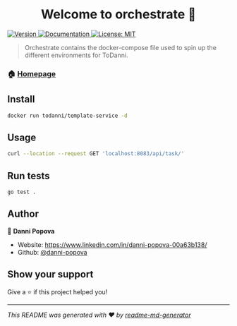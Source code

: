 <h1 align="center">Welcome to orchestrate 👋</h1>
<p>
  <a href="https://www.npmjs.com/package/orchestrate" target="_blank">
    <img alt="Version" src="https://img.shields.io/npm/v/orchestrate.svg">
  </a>
  <a href="https://documenter.getpostman.com/view/4194169/TWDRtLQV" target="_blank">
    <img alt="Documentation" src="https://img.shields.io/badge/documentation-yes-brightgreen.svg" />
  </a>
  <a href="#" target="_blank">
    <img alt="License: MIT" src="https://img.shields.io/badge/License-MIT-yellow.svg" />
  </a>
</p>

> Orchestrate contains the docker-compose file used to spin up the different environments for ToDanni.

### 🏠 [Homepage](https://todanni.com/)

## Install

```sh
docker run todanni/template-service -d
```

## Usage

```sh
curl --location --request GET 'localhost:8083/api/task/'
```

## Run tests

```sh
go test .
```

## Author

👤 **Danni Popova**

* Website: https://www.linkedin.com/in/danni-popova-00a63b138/
* Github: [@danni-popova](https://github.com/danni-popova)

## Show your support

Give a ⭐️ if this project helped you!

***
_This README was generated with ❤️ by [readme-md-generator](https://github.com/kefranabg/readme-md-generator)_